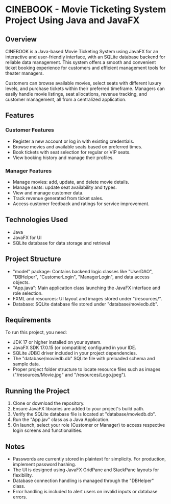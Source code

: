 # CINEBOOK - Movie Ticketing System Project Using Java and JavaFX

## Overview

CINEBOOK is a Java-based Movie Ticketing System using JavaFX for an interactive and user-friendly interface, with an SQLite database backend for reliable data management. This system offers a smooth and convenient ticket booking experience for customers and efficient management tools for theater managers.

Customers can browse available movies, select seats with different luxury levels, and purchase tickets within their preferred timeframe. Managers can easily handle movie listings, seat allocations, revenue tracking, and customer management, all from a centralized application.

## Features

### Customer Features

- Register a new account or log in with existing credentials.
- Browse movies and available seats based on preferred times.
- Book tickets with seat selection for regular or VIP seats.
- View booking history and manage their profiles.

### Manager Features

- Manage movies: add, update, and delete movie details.
- Manage seats: update seat availability and types.
- View and manage customer data.
- Track revenue generated from ticket sales.
- Access customer feedback and ratings for service improvement.

## Technologies Used

- Java
- JavaFX for UI
- SQLite database for data storage and retrieval

## Project Structure

- "model" package: Contains backend logic classes like "UserDAO", "DBHelper", "CustomerLogin", "ManagerLogin", and data access objects.
- "App.java": Main application class launching the JavaFX interface and role selection.
- FXML and resources: UI layout and images stored under "/resources/".
- Database: SQLite database file stored under "database/moviedb.db".

## Requirements

To run this project, you need:

- JDK 17 or higher installed on your system.
- JavaFX SDK 17.0.15 (or compatible) configured in your IDE.
- SQLite JDBC driver included in your project dependencies.
- The "database/moviedb.db" SQLite file with preloaded schema and sample data.
- Proper project folder structure to locate resource files such as images ("/resources/Movie.jpg" and "/resources/Logo.jpeg").

## Running the Project

1. Clone or download the repository.
2. Ensure JavaFX libraries are added to your project's build path.
3. Verify the SQLite database file is located at "database/moviedb.db".
4. Run the "App.jav" class as a Java Application.
5. On launch, select your role (Customer or Manager) to access respective login screens and functionalities.

## Notes

- Passwords are currently stored in plaintext for simplicity. For production, implement password hashing.
- The UI is designed using JavaFX GridPane and StackPane layouts for flexibility.
- Database connection handling is managed through the "DBHelper" class.
- Error handling is included to alert users on invalid inputs or database errors.
